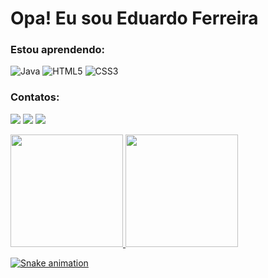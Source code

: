 # Opa! Eu sou Eduardo Ferreira

### Estou aprendendo:
![Java](https://img.shields.io/badge/Java-ED8B00?style=for-the-badge&logo=java&logoColor=white)
![HTML5](https://img.shields.io/badge/HTML5-E34F26?style=for-the-badge&logo=html5&logoColor=white)
![CSS3](https://img.shields.io/badge/CSS3-1572B6?style=for-the-badge&logo=css3&logoColor=white)

### Contatos:

<a href="https://instagram.com/seu-usuário-instagram-aqui" target="_blank"><img loading="lazy" src="https://img.shields.io/badge/-Instagram-%23E4405F?style=for-the-badge&logo=instagram&logoColor=white" target="_blank"></a>
<a href = "mailto:contato@seu-usuário-aqui"><img loading="lazy" src="https://img.shields.io/badge/Gmail-D14836?style=for-the-badge&logo=gmail&logoColor=white" target="_blank"></a>
<a href="https://www.linkedin.com/in/seu-usuário-linkedln-aqui" target="_blank"><img loading="lazy" src="https://img.shields.io/badge/-LinkedIn-%230077B5?style=for-the-badge&logo=linkedin&logoColor=white" target="_blank"></a>   

<div>
<a href="https://github.com/EduardoFerreiraa">
<img loading="lazy" height="180em" src="https://github-readme-stats.vercel.app/api/top-langs/?username=EduardoFerreiraa&layout=compact&langs_count=7&theme=dracula"/>
<img loading="lazy" height="180em" src="https://github-readme-stats.vercel.app/api?username=EduardoFerreiraa&show_icons=true&theme=dracula&include_all_commits=true&count_private=true"/>
</div>

![Snake animation](https://github.com/EduardoFerreiraa/EduardoFerreiraa/blob/output/github-contribution-grid-snake.svg)


